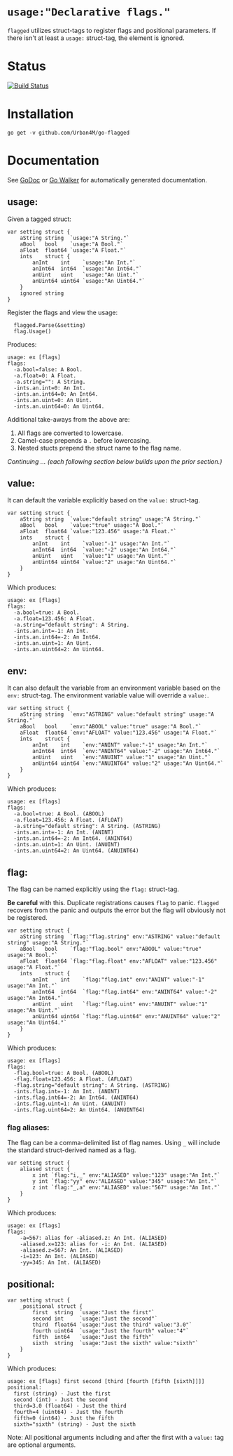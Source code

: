 # `usage:"Declarative flags."`

`flagged` utilizes struct-tags to register flags and positional parameters. If there isn't at least a `usage:` struct-tag, the element is ignored.

# Status

[![Build Status](https://travis-ci.org/Urban4M/go-flagged.png?branch=master)](https://travis-ci.org/Urban4M/go-flagged)


# Installation

```
go get -v github.com/Urban4M/go-flagged
```


# Documentation

See [GoDoc](http://godoc.org/github.com/Urban4M/go-flagged) or [Go Walker](http://gowalker.org/github.com/Urban4M/go-flagged) for automatically generated documentation.


## usage:

Given a tagged struct:

	var setting struct {
		aString string  `usage:"A String."`
		aBool   bool    `usage:"A Bool."`
		aFloat  float64 `usage:"A Float."`
		ints    struct {
			anInt    int    `usage:"An Int."`
			anInt64  int64  `usage:"An Int64."`
			anUint   uint   `usage:"An Uint."`
			anUint64 uint64 `usage:"An Uint64."`
		}
		ignored string
	}

Register the flags and view the usage:

	  flagged.Parse(&setting)
	  flag.Usage()

Produces:

	usage: ex [flags]
	flags:
	  -a.bool=false: A Bool.
	  -a.float=0: A Float.
	  -a.string="": A String.
	  -ints.an.int=0: An Int.
	  -ints.an.int64=0: An Int64.
	  -ints.an.uint=0: An Uint.
	  -ints.an.uint64=0: An Uint64.

Additional take-aways from the above are:

1. All flags are converted to lowercase.
1. Camel-case prepends a `.` before lowercasing.
1. Nested stucts prepend the struct name to the flag name.

_Continuing ... (each following section below builds upon the prior section.)_

## value:

It can default the variable explicitly based on the `value:` struct-tag.

	var setting struct {
		aString string  `value:"default string" usage:"A String."`
		aBool   bool    `value:"true" usage:"A Bool."`
		aFloat  float64 `value:"123.456" usage:"A Float."`
		ints    struct {
			anInt    int    `value:"-1" usage:"An Int."`
			anInt64  int64  `value:"-2" usage:"An Int64."`
			anUint   uint   `value:"1" usage:"An Uint."`
			anUint64 uint64 `value:"2" usage:"An Uint64."`
		}
	}

Which produces:

	usage: ex [flags]
	flags:
	  -a.bool=true: A Bool.
	  -a.float=123.456: A Float.
	  -a.string="default string": A String.
	  -ints.an.int=-1: An Int.
	  -ints.an.int64=-2: An Int64.
	  -ints.an.uint=1: An Uint.
	  -ints.an.uint64=2: An Uint64.

## env:

It can also default the variable from an environment variable based on the `env:` struct-tag. The environment variable value will override a `value:`.

	var setting struct {
		aString string  `env:"ASTRING" value:"default string" usage:"A String."`
		aBool   bool    `env:"ABOOL" value:"true" usage:"A Bool."`
		aFloat  float64 `env:"AFLOAT" value:"123.456" usage:"A Float."`
		ints    struct {
			anInt    int    `env:"ANINT" value:"-1" usage:"An Int."`
			anInt64  int64  `env:"ANINT64" value:"-2" usage:"An Int64."`
			anUint   uint   `env:"ANUINT" value:"1" usage:"An Uint."`
			anUint64 uint64 `env:"ANUINT64" value:"2" usage:"An Uint64."`
		}
	}

Which produces:

	usage: ex [flags]
	flags:
	  -a.bool=true: A Bool. (ABOOL)
	  -a.float=123.456: A Float. (AFLOAT)
	  -a.string="default string": A String. (ASTRING)
	  -ints.an.int=-1: An Int. (ANINT)
	  -ints.an.int64=-2: An Int64. (ANINT64)
	  -ints.an.uint=1: An Uint. (ANUINT)
	  -ints.an.uint64=2: An Uint64. (ANUINT64)

## flag:

The flag can be named explicitly using the `flag:` struct-tag.

**Be careful** with this. Duplicate registrations causes `flag` to panic. `flagged` recovers from the panic and outputs the error but the flag will obviously not be registered.

	var setting struct {
		aString string  `flag:"flag.string" env:"ASTRING" value:"default string" usage:"A String."`
		aBool   bool    `flag:"flag.bool" env:"ABOOL" value:"true" usage:"A Bool."`
		aFloat  float64 `flag:"flag.float" env:"AFLOAT" value:"123.456" usage:"A Float."`
		ints    struct {
			anInt    int    `flag:"flag.int" env:"ANINT" value:"-1" usage:"An Int."`
			anInt64  int64  `flag:"flag.int64" env:"ANINT64" value:"-2" usage:"An Int64."`
			anUint   uint   `flag:"flag.uint" env:"ANUINT" value:"1" usage:"An Uint."`
			anUint64 uint64 `flag:"flag.uint64" env:"ANUINT64" value:"2" usage:"An Uint64."`
		}
	}

Which produces:

	usage: ex [flags]
	flags:
	  -flag.bool=true: A Bool. (ABOOL)
	  -flag.float=123.456: A Float. (AFLOAT)
	  -flag.string="default string": A String. (ASTRING)
	  -ints.flag.int=-1: An Int. (ANINT)
	  -ints.flag.int64=-2: An Int64. (ANINT64)
	  -ints.flag.uint=1: An Uint. (ANUINT)
	  -ints.flag.uint64=2: An Uint64. (ANUINT64)

### flag aliases:

The flag can be a comma-delimited list of flag names. Using `_` will include the standard struct-derived named as a flag.

	var setting struct {
		aliased struct {
			x int `flag:"i,_" env:"ALIASED" value:"123" usage:"An Int."`
			y int `flag:"yy" env:"ALIASED" value:"345" usage:"An Int."`
			z int `flag:"_,a" env:"ALIASED" value:"567" usage:"An Int."`
		}
	}

Which produces:

	usage: ex [flags]
	flags:
		-a=567: alias for -aliased.z: An Int. (ALIASED)
		-aliased.x=123: alias for -i: An Int. (ALIASED)
		-aliased.z=567: An Int. (ALIASED)
		-i=123: An Int. (ALIASED)
		-yy=345: An Int. (ALIASED)

## positional:

	var setting struct {
		_positional struct {
			first  string  `usage:"Just the first"`
			second int     `usage:"Just the second"`
			third  float64 `usage:"Just the third" value:"3.0"`
			fourth uint64  `usage:"Just the fourth" value:"4"`
			fifth  int64   `usage:"Just the fifth"`
			sixth  string  `usage:"Just the sixth" value:"sixth"`
		}
	}

Which produces:

	usage: ex [flags] first second [third [fourth [fifth [sixth]]]]
	positional:
	  first (string) - Just the first
	  second (int) - Just the second
	  third=3.0 (float64) - Just the third
	  fourth=4 (uint64) - Just the fourth
	  fifth=0 (int64) - Just the fifth
	  sixth="sixth" (string) - Just the sixth

Note: All positional arguments including and after the first with a `value:` tag are optional arguments.
